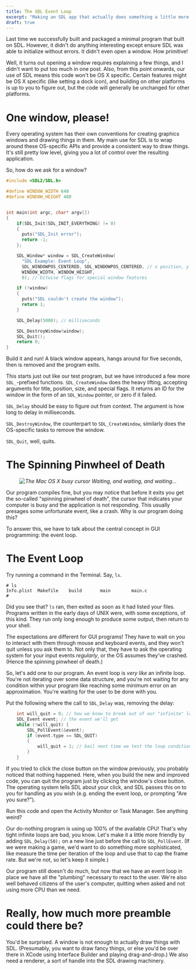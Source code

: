 ```yaml
---
title: The SDL Event Loop
excerpt: "Making an SDL app that actually does something a little more interesting than last time"
draft: true
---
```


Last time we successfully built and packaged a minimal program that built on SDL. However, it didn't do anything interesting except ensure SDL was able to initialize without errors. It didn't even open a window. How primitive!

Well, it turns out opening a window requires explaining a few things, and I didn't want to put too much in one post. Also, from this point onwards, our use of SDL means this code won't be OS X specific. Certain features might be OS X specific (like setting a dock icon), and building on other platforms is up to you to figure out, but the code will generally be unchanged for other platforms.

# One window, please!

Every operating system has their own conventions for creating graphics windows and drawing things in them. My main use for SDL is to wrap around these OS-specific APIs and provide a consistent way to draw things. It's still pretty low level, giving you a lot of control over the resulting application.

So, how do we ask for a window?

```c
#include <SDL2/SDL.h>

#define WINDOW_WIDTH 640
#define WINDOW_HEIGHT 480


int main(int argc, char* argv[])
{
    if(SDL_Init(SDL_INIT_EVERYTHING) != 0)
    {
      puts("SDL_Init error");
      return -1;
    };

    SDL_Window* window = SDL_CreateWindow(
      "SDL Example: Event Loop",
      SDL_WINDOWPOS_CENTERED, SDL_WINDOWPOS_CENTERED, // x position, y position
      WINDOW_WIDTH, WINDOW_HEIGHT,
      0); // bitwise flags for special window features

    if (!window)
    {
      puts("SDL couldn't create the window");
      return 1;
    }

    SDL_Delay(5000); // milliseconds

    SDL_DestroyWindow(window);
    SDL_Quit();
    return 0;
}
```

Build it and run! A black window appears, hangs around for five seconds, then is removed and the program exits.

This starts just out like our test program, but we have introduced a few more `SDL_`-prefixed functions. `SDL_CreateWindow` does the heavy lifting, accepting arguments for title, position, size, and special flags. It returns an ID for the window in the form of an `SDL_Window` pointer, or zero if it failed.

`SDL_Delay` should be easy to figure out from context. The argument is how long to delay in milliseconds.

`SDL_DestroyWindow`, the counterpart to `SDL_CreateWindow`, similarly does the OS-specific tasks to remove the window.

`SDL_Quit`, well, quits.

# The Spinning Pinwheel of Death


<div style="text-align: center; font-style: italic">
  <img src="spod.gif" alt="The Mac OS X busy cursor">
  Waiting, and waiting, and waiting...
</div>

Our program compiles fine, but you may notice that before it exits you get the so-called "spinning pinwheel of death", the cursor that indicates your computer is busy and the application is not responding. This usually presages some unfortunate event, like a crash. Why is our program doing this?

To answer this, we have to talk about the central concept in GUI programming: the event loop.

# The Event Loop

Try running a command in the Terminal. Say, `ls`.

```
# ls
Info.plist  Makefile    build       main        main.c
#
```

Did you see that? `ls` ran, then exited as soon as it had listed your files. Programs written in the early days of UNIX were, with some exceptions, of this kind. They run only long enough to produce some output, then return to your shell.

The expectations are different for GUI programs! They have to wait on you to interact with them through mouse and keyboard events, and they won't quit unless you ask them to. Not only that, they have to ask the operating system for your input events *regularly*, or the OS assumes they've crashed. (Hence the spinning pinwheel of death.)

So, let's add one to our program. An event loop is *very like* an infinite loop. You're not iterating over some data structure, and you're not waiting for any condition within your program like reaching some minimum error on an approximation. You're waiting for the user to be done with you.

Put the following where the call to `SDL_Delay` was, removing the delay:

```c
    int will_quit = 0; // how we know to break out of our "infinite" loop
    SDL_Event event; // the event we'll get
    while (!will_quit) {
        SDL_PollEvent(&event);
        if (event.type == SDL_QUIT)
        {
            will_quit = 1; // bail next time we test the loop condition
        }
    }
```

If you tried to click the close button on the window previously, you probably noticed that nothing happened. Here, when you build the new and improved code, you can quit the program just by clicking the window's close button. The operating system tells SDL about your click, and SDL passes this on to you for handling as you wish (e.g. ending the event loop, or prompting "Are you sure?").

Run this code and open the Activity Monitor or Task Manager. See anything weird?

Our do-nothing program is using up 100% of the available CPU! That's why tight infinite loops are bad, you know. Let's make it a little more friendly by adding `SDL_Delay(50);` on a new line just before the call to `SDL_PollEvent`. (If we were making a game, we'd want to do something more sophisticated, like measure the time per iteration of the loop and use that to cap the frame rate. But we're not, so let's keep it simple.)

Our program still doesn't do much, but now that we have an event loop in place we have all the "plumbing" necessary to react to the user. We're also well behaved citizens of the user's computer, quitting when asked and not using more CPU than we need.

# Really, how much more preamble could there be?

You'd be surprised. A window is not enough to actually draw things with SDL. (Presumably, you want to draw fancy things, or else you'd be over there in XCode using Interface Builder and playing drag-and-drop.) We also need a renderer, a sort of handle into the SDL drawing machinery.
